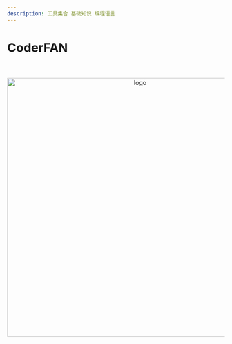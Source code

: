 ```yaml
---
description: 工具集合 基础知识 编程语言
---
```


# CoderFAN

<br />
<br />
<div align="center">

<img  src='/img/xf.jpeg' width="600" alt="logo" />
</div>
<br />
<br />
